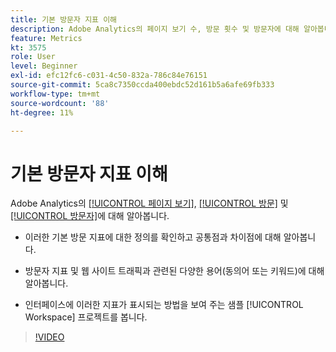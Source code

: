 ```yaml
---
title: 기본 방문자 지표 이해
description: Adobe Analytics의 페이지 보기 수, 방문 횟수 및 방문자에 대해 알아봅니다. 웹 사이트 트래픽을 이해하는 데 도움이 되는 기본 방문자 지표에 대한 통찰력을 얻으십시오.
feature: Metrics
kt: 3575
role: User
level: Beginner
exl-id: efc12fc6-c031-4c50-832a-786c84e76151
source-git-commit: 5ca8c7350ccda400ebdc52d161b5a6afe69fb333
workflow-type: tm+mt
source-wordcount: '88'
ht-degree: 11%

---
```


# 기본 방문자 지표 이해

Adobe Analytics의 [[!UICONTROL 페이지 보기]](https://experienceleague.adobe.com/docs/analytics/components/metrics/page-views.html?lang=ko), [[!UICONTROL 방문]](https://experienceleague.adobe.com/docs/analytics/components/metrics/visits.html?lang=ko-KR) 및 [[!UICONTROL 방문자]](https://experienceleague.adobe.com/docs/analytics/components/metrics/unique-visitors.html?lang=ko-KR)에 대해 알아봅니다.

* 이러한 기본 방문 지표에 대한 정의를 확인하고 공통점과 차이점에 대해 알아봅니다.

* 방문자 지표 및 웹 사이트 트래픽과 관련된 다양한 용어(동의어 또는 키워드)에 대해 알아봅니다.

* 인터페이스에 이러한 지표가 표시되는 방법을 보여 주는 샘플 [!UICONTROL Workspace] 프로젝트를 봅니다.

>[!VIDEO](https://video.tv.adobe.com/v/31267/?quality=12&learn=on&captions=kor)
